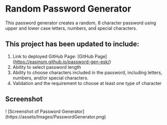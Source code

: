 # Random Password Generator

This password generator creates a random, 8 character password using upper and lower case letters, numbers, and special characters. 

## This project has been updated to include:
1. Link to deployed GitHub Page: [GitHub Page] (https://easmsm.github.io/password-gen-esk/)
2. Ability to select password length
3. Ability to choose characters included in the password, including letters, numbers, and/or special characters. 
4. Validation and the requirement to choose at least one type of character

## Screenshot
! [Screenshot of Password Generator] (https://assets/Images/PasswordGenerator.png)




